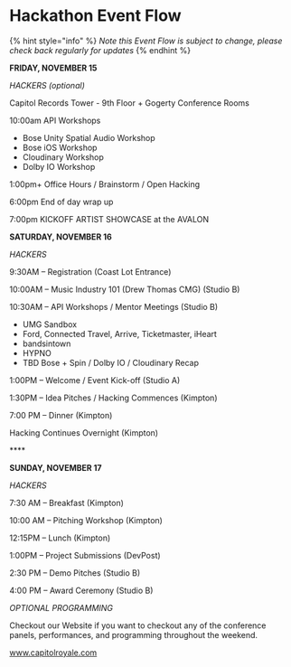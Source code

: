 # Hackathon Event Flow

{% hint style="info" %}
_Note this Event Flow is subject to change, please check back regularly for updates_
{% endhint %}

**FRIDAY, NOVEMBER 15**

_HACKERS \(optional\)_

Capitol Records Tower - 9th Floor + Gogerty Conference Rooms 

10:00am API Workshops 

* Bose Unity Spatial Audio Workshop
* Bose iOS Workshop 
* Cloudinary Workshop
* Dolby IO Workshop

1:00pm+ Office Hours / Brainstorm / Open Hacking

6:00pm End of day wrap up

7:00pm KICKOFF ARTIST SHOWCASE at the AVALON

**SATURDAY, NOVEMBER 16**

_HACKERS_

9:30AM – Registration \(Coast Lot Entrance\)

10:00AM – Music Industry 101 \(Drew Thomas CMG\) \(Studio B\)

10:30AM – API Workshops / Mentor Meetings \(Studio B\)

* UMG Sandbox
* Ford, Connected Travel, Arrive, Ticketmaster, iHeart 
* bandsintown
* HYPNO
* TBD Bose + Spin / Dolby IO / Cloudinary Recap

1:00PM – Welcome / Event Kick-off \(Studio A\)

1:30PM – Idea Pitches / Hacking Commences \(Kimpton\)

7:00 PM – Dinner \(Kimpton\)

Hacking Continues Overnight \(Kimpton\)

\*\*\*\*

**SUNDAY, NOVEMBER 17**

_HACKERS_

7:30 AM – Breakfast \(Kimpton\)

10:00 AM – Pitching Workshop \(Kimpton\)

12:15PM – Lunch \(Kimpton\)

1:00PM – Project Submissions \(DevPost\)

2:30 PM – Demo Pitches \(Studio B\)

4:00 PM – Award Ceremony \(Studio B\)

_OPTIONAL PROGRAMMING_

Checkout our Website if you want to checkout any of the conference panels, performances, and programming throughout the weekend.  

www.capitolroyale.com 

